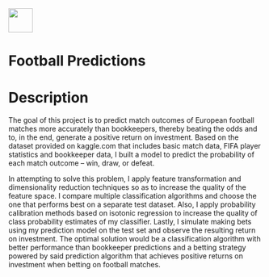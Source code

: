 <img src="https://in.bgu.ac.il/marketing/graphics/BGU.sig3-he-en-white.png" height="48px" align="center" />  

# Football Predictions

# Description  

The goal of this project is to predict match outcomes of European football matches more accurately than bookkeepers, thereby beating the odds and to, in the end, generate a positive return on investment. Based on the dataset provided on kaggle.com that includes basic match data, FIFA player statistics and bookkeeper data, I built a model to predict the probability of each match outcome – win, draw, or defeat.

In attempting to solve this problem, I apply feature transformation and dimensionality reduction techniques so as to increase the quality of the feature space. I compare multiple classification algorithms and choose the one that performs best on a separate test dataset. Also, I apply probability calibration methods based on isotonic regression to increase the quality of class probability estimates of my classifier. 
Lastly, I simulate making bets using my prediction model on the test set and observe the resulting return on investment. The optimal solution would be a classification algorithm with better performance than bookkeeper predictions and a betting strategy powered by said prediction algorithm that achieves positive returns on investment when betting on football matches.

